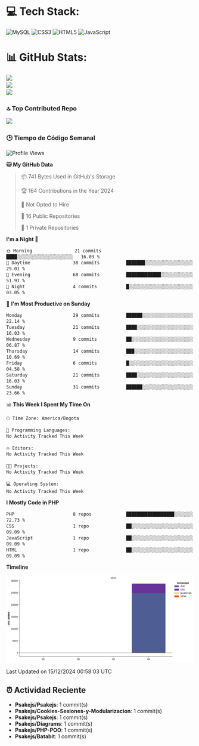 
# 💻 Tech Stack:
![MySQL](https://img.shields.io/badge/mysql-4479A1.svg?style=plastic&logo=mysql&logoColor=white) ![CSS3](https://img.shields.io/badge/css3-%231572B6.svg?style=plastic&logo=css3&logoColor=white) ![HTML5](https://img.shields.io/badge/html5-%23E34F26.svg?style=plastic&logo=html5&logoColor=white) ![JavaScript](https://img.shields.io/badge/javascript-%23323330.svg?style=plastic&logo=javascript&logoColor=%23F7DF1E)

# 📊 GitHub Stats:
![](https://github-readme-stats.vercel.app/api?username=Psakejs&theme=shadow_blue&hide_border=false&include_all_commits=true&count_private=true)<br/>
![](https://github-readme-streak-stats.herokuapp.com/?user=Psakejs&theme=shadow_blue&hide_border=false)<br/>
![](https://github-readme-stats.vercel.app/api/top-langs/?username=Psakejs&theme=shadow_blue&hide_border=false&include_all_commits=true&count_private=true&layout=compact)

### 🔝 Top Contributed Repo
![](https://github-contributor-stats.vercel.app/api?username=Psakejs&limit=5&theme=shadow_blue&combine_all_yearly_contributions=true)


### 🕒 Tiempo de Código Semanal
<!--START_SECTION:waka-->
![Profile Views](http://img.shields.io/badge/Profile%20Views-4-blue)

**🐱 My GitHub Data** 

> 📦 741 Bytes Used in GitHub's Storage 
 > 
> 🏆 164 Contributions in the Year 2024
 > 
> 🚫 Not Opted to Hire
 > 
> 📜 16 Public Repositories 
 > 
> 🔑 1 Private Repositories 
 > 
**I'm a Night 🦉** 

```text
🌞 Morning                21 commits          ████░░░░░░░░░░░░░░░░░░░░░   16.03 % 
🌆 Daytime                38 commits          ███████░░░░░░░░░░░░░░░░░░   29.01 % 
🌃 Evening                68 commits          █████████████░░░░░░░░░░░░   51.91 % 
🌙 Night                  4 commits           █░░░░░░░░░░░░░░░░░░░░░░░░   03.05 % 
```
📅 **I'm Most Productive on Sunday** 

```text
Monday                   29 commits          ██████░░░░░░░░░░░░░░░░░░░   22.14 % 
Tuesday                  21 commits          ████░░░░░░░░░░░░░░░░░░░░░   16.03 % 
Wednesday                9 commits           ██░░░░░░░░░░░░░░░░░░░░░░░   06.87 % 
Thursday                 14 commits          ███░░░░░░░░░░░░░░░░░░░░░░   10.69 % 
Friday                   6 commits           █░░░░░░░░░░░░░░░░░░░░░░░░   04.58 % 
Saturday                 21 commits          ████░░░░░░░░░░░░░░░░░░░░░   16.03 % 
Sunday                   31 commits          ██████░░░░░░░░░░░░░░░░░░░   23.66 % 
```


📊 **This Week I Spent My Time On** 

```text
🕑︎ Time Zone: America/Bogota

💬 Programming Languages: 
No Activity Tracked This Week

🔥 Editors: 
No Activity Tracked This Week

🐱‍💻 Projects: 
No Activity Tracked This Week

💻 Operating System: 
No Activity Tracked This Week
```

**I Mostly Code in PHP** 

```text
PHP                      8 repos             ██████████████████░░░░░░░   72.73 % 
CSS                      1 repo              ██░░░░░░░░░░░░░░░░░░░░░░░   09.09 % 
JavaScript               1 repo              ██░░░░░░░░░░░░░░░░░░░░░░░   09.09 % 
HTML                     1 repo              ██░░░░░░░░░░░░░░░░░░░░░░░   09.09 % 
```



**Timeline**

![Lines of Code chart](https://raw.githubusercontent.com/Psakejs/Psakejs/main/assets/bar_graph.png)


 Last Updated on 15/12/2024 00:58:03 UTC
<!--END_SECTION:waka-->





































































































































































































































































































































































































































































































































































































































































































































































































































































































































































































































































































































































































































## ⏰ Actividad Reciente
- **Psakejs/Psakejs**: 1 commit(s)
- **Psakejs/Cookies-Sesiones-y-Modularizacion**: 1 commit(s)
- **Psakejs/Psakejs**: 1 commit(s)
- **Psakejs/Diagrams**: 1 commit(s)
- **Psakejs/PHP-POO**: 1 commit(s)
- **Psakejs/Batabit**: 1 commit(s)
